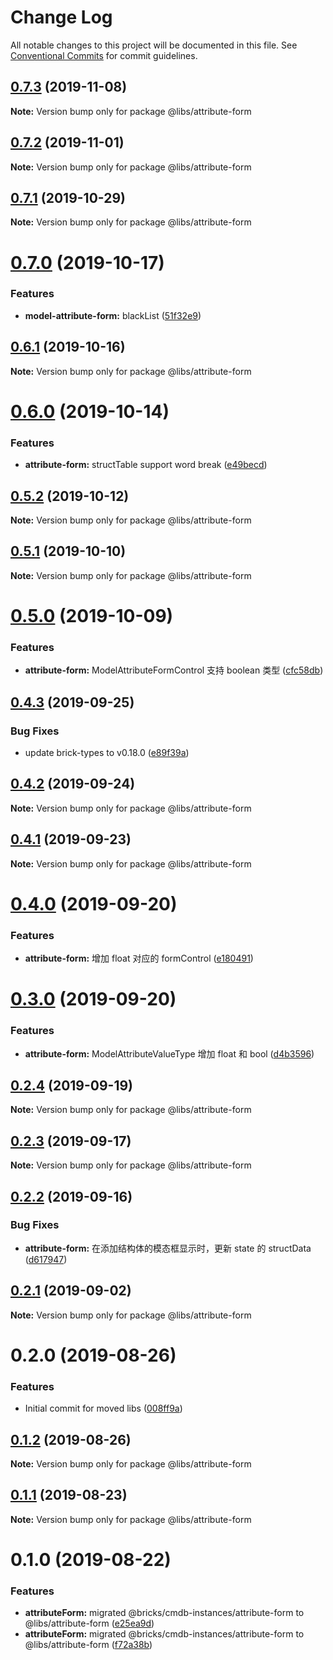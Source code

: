 # Change Log

All notable changes to this project will be documented in this file.
See [Conventional Commits](https://conventionalcommits.org) for commit guidelines.

## [0.7.3](https://git.easyops.local/anyclouds/next-libs/compare/@libs/attribute-form@0.7.2...@libs/attribute-form@0.7.3) (2019-11-08)

**Note:** Version bump only for package @libs/attribute-form

## [0.7.2](https://git.easyops.local/anyclouds/next-libs/compare/@libs/attribute-form@0.7.1...@libs/attribute-form@0.7.2) (2019-11-01)

**Note:** Version bump only for package @libs/attribute-form

## [0.7.1](https://git.easyops.local/anyclouds/next-libs/compare/@libs/attribute-form@0.7.0...@libs/attribute-form@0.7.1) (2019-10-29)

**Note:** Version bump only for package @libs/attribute-form

# [0.7.0](https://git.easyops.local/anyclouds/next-libs/compare/@libs/attribute-form@0.6.1...@libs/attribute-form@0.7.0) (2019-10-17)

### Features

- **model-attribute-form:** blackList ([51f32e9](https://git.easyops.local/anyclouds/next-libs/commits/51f32e9))

## [0.6.1](https://git.easyops.local/anyclouds/next-libs/compare/@libs/attribute-form@0.6.0...@libs/attribute-form@0.6.1) (2019-10-16)

**Note:** Version bump only for package @libs/attribute-form

# [0.6.0](https://git.easyops.local/anyclouds/next-libs/compare/@libs/attribute-form@0.5.2...@libs/attribute-form@0.6.0) (2019-10-14)

### Features

- **attribute-form:** structTable support word break ([e49becd](https://git.easyops.local/anyclouds/next-libs/commits/e49becd))

## [0.5.2](https://git.easyops.local/anyclouds/next-libs/compare/@libs/attribute-form@0.5.1...@libs/attribute-form@0.5.2) (2019-10-12)

**Note:** Version bump only for package @libs/attribute-form

## [0.5.1](https://git.easyops.local/anyclouds/next-libs/compare/@libs/attribute-form@0.5.0...@libs/attribute-form@0.5.1) (2019-10-10)

**Note:** Version bump only for package @libs/attribute-form

# [0.5.0](https://git.easyops.local/anyclouds/next-libs/compare/@libs/attribute-form@0.4.3...@libs/attribute-form@0.5.0) (2019-10-09)

### Features

- **attribute-form:** ModelAttributeFormControl 支持 boolean 类型 ([cfc58db](https://git.easyops.local/anyclouds/next-libs/commits/cfc58db))

## [0.4.3](https://git.easyops.local/anyclouds/next-libs/compare/@libs/attribute-form@0.4.2...@libs/attribute-form@0.4.3) (2019-09-25)

### Bug Fixes

- update brick-types to v0.18.0 ([e89f39a](https://git.easyops.local/anyclouds/next-libs/commits/e89f39a))

## [0.4.2](https://git.easyops.local/anyclouds/next-libs/compare/@libs/attribute-form@0.4.1...@libs/attribute-form@0.4.2) (2019-09-24)

**Note:** Version bump only for package @libs/attribute-form

## [0.4.1](https://git.easyops.local/anyclouds/next-libs/compare/@libs/attribute-form@0.4.0...@libs/attribute-form@0.4.1) (2019-09-23)

**Note:** Version bump only for package @libs/attribute-form

# [0.4.0](https://git.easyops.local/anyclouds/next-libs/compare/@libs/attribute-form@0.3.0...@libs/attribute-form@0.4.0) (2019-09-20)

### Features

- **attribute-form:** 增加 float 对应的 formControl ([e180491](https://git.easyops.local/anyclouds/next-libs/commits/e180491))

# [0.3.0](https://git.easyops.local/anyclouds/next-libs/compare/@libs/attribute-form@0.2.4...@libs/attribute-form@0.3.0) (2019-09-20)

### Features

- **attribute-form:** ModelAttributeValueType 增加 float 和 bool ([d4b3596](https://git.easyops.local/anyclouds/next-libs/commits/d4b3596))

## [0.2.4](https://git.easyops.local/anyclouds/next-libs/compare/@libs/attribute-form@0.2.3...@libs/attribute-form@0.2.4) (2019-09-19)

**Note:** Version bump only for package @libs/attribute-form

## [0.2.3](https://git.easyops.local/anyclouds/next-libs/compare/@libs/attribute-form@0.2.2...@libs/attribute-form@0.2.3) (2019-09-17)

**Note:** Version bump only for package @libs/attribute-form

## [0.2.2](https://git.easyops.local/anyclouds/next-libs/compare/@libs/attribute-form@0.2.1...@libs/attribute-form@0.2.2) (2019-09-16)

### Bug Fixes

- **attribute-form:** 在添加结构体的模态框显示时，更新 state 的 structData ([d617947](https://git.easyops.local/anyclouds/next-libs/commits/d617947))

## [0.2.1](https://git.easyops.local/anyclouds/next-libs/compare/@libs/attribute-form@0.2.0...@libs/attribute-form@0.2.1) (2019-09-02)

**Note:** Version bump only for package @libs/attribute-form

# 0.2.0 (2019-08-26)

### Features

- Initial commit for moved libs ([008ff9a](https://git.easyops.local/anyclouds/brick-next/commits/008ff9a))

## [0.1.2](https://git.easyops.local/anyclouds/brick-next/compare/@libs/attribute-form@0.1.1...@libs/attribute-form@0.1.2) (2019-08-26)

**Note:** Version bump only for package @libs/attribute-form

## [0.1.1](https://git.easyops.local/anyclouds/brick-next/compare/@libs/attribute-form@0.1.0...@libs/attribute-form@0.1.1) (2019-08-23)

**Note:** Version bump only for package @libs/attribute-form

# 0.1.0 (2019-08-22)

### Features

- **attributeForm:** migrated @bricks/cmdb-instances/attribute-form to @libs/attribute-form ([e25ea9d](https://git.easyops.local/anyclouds/brick-next/commits/e25ea9d))
- **attributeForm:** migrated @bricks/cmdb-instances/attribute-form to @libs/attribute-form ([f72a38b](https://git.easyops.local/anyclouds/brick-next/commits/f72a38b))
